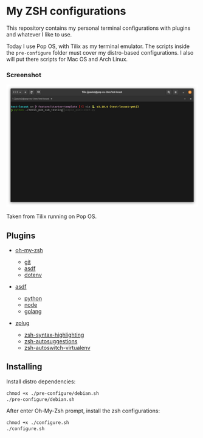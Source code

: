 # My ZSH configurations

This repository contains my personal terminal configurations with plugins and whatever I like to use. 

Today I use Pop OS, with Tilix as my terminal emulator. The scripts inside the `pre-configure` folder must cover my distro-based configurations. I also will put there scripts for Mac OS and Arch Linux.

### Screenshot

![](./screenshot.png)

Taken from Tilix running on Pop OS.

## Plugins

- [oh-my-zsh](https://github.com/ohmyzsh/ohmyzsh/)
    - [git](https://github.com/ohmyzsh/ohmyzsh/tree/master/plugins/git)
    - [asdf](https://github.com/ohmyzsh/ohmyzsh/tree/master/plugins/asdf)
    - [dotenv](https://github.com/ohmyzsh/ohmyzsh/tree/master/plugins/dotenv)

- [asdf](https://github.com/asdf-vm/asdf)
    - [python](https://github.com/asdf-community/asdf-python)
    - [node](https://github.com/asdf-vm/asdf-nodejs)
    - [golang](https://github.com/kennyp/asdf-golang)

- [zplug](https://github.com/zplug/zplug)
    - [zsh-syntax-highlighting](https://github.com/zsh-users/zsh-syntax-highlighting)
    - [zsh-autosuggestions](https://github.com/zsh-users/zsh-autosuggestions)
    - [zsh-autoswitch-virtualenv](https://github.com/MichaelAquilina/zsh-autoswitch-virtualenv)

## Installing

Install distro dependencies:

```shell
chmod +x ./pre-configure/debian.sh
./pre-configure/debian.sh
```

After enter Oh-My-Zsh prompt, install the zsh configurations:

```shell
chmod +x ./configure.sh
./configure.sh
```
